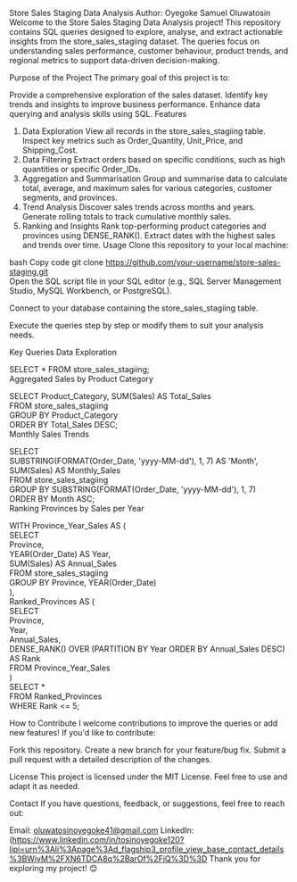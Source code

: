 Store Sales Staging Data Analysis
Author: Oyegoke Samuel Oluwatosin
Welcome to the Store Sales Staging Data Analysis project! This repository contains SQL queries designed to explore, analyse, and extract actionable insights from the store_sales_stagiing dataset. The queries focus on understanding sales performance, customer behaviour, product trends, and regional metrics to support data-driven decision-making.

Purpose of the Project
The primary goal of this project is to:

Provide a comprehensive exploration of the sales dataset.
Identify key trends and insights to improve business performance.
Enhance data querying and analysis skills using SQL.
Features
1. Data Exploration
View all records in the store_sales_stagiing table.
Inspect key metrics such as Order_Quantity, Unit_Price, and Shipping_Cost.
2. Data Filtering
Extract orders based on specific conditions, such as high quantities or specific Order_IDs.
3. Aggregation and Summarisation
Group and summarise data to calculate total, average, and maximum sales for various categories, customer segments, and provinces.
4. Trend Analysis
Discover sales trends across months and years.
Generate rolling totals to track cumulative monthly sales.
5. Ranking and Insights
Rank top-performing product categories and provinces using DENSE_RANK().
Extract dates with the highest sales and trends over time.
Usage
Clone this repository to your local machine:

bash
Copy code
git clone https://github.com/your-username/store-sales-staging.git  
Open the SQL script file in your SQL editor (e.g., SQL Server Management Studio, MySQL Workbench, or PostgreSQL).

Connect to your database containing the store_sales_stagiing table.

Execute the queries step by step or modify them to suit your analysis needs.

Key Queries
Data Exploration


SELECT * FROM store_sales_stagiing;  
Aggregated Sales by Product Category


SELECT Product_Category, SUM(Sales) AS Total_Sales  
FROM store_sales_stagiing  
GROUP BY Product_Category  
ORDER BY Total_Sales DESC;  
Monthly Sales Trends


SELECT  
    SUBSTRING(FORMAT(Order_Date, 'yyyy-MM-dd'), 1, 7) AS 'Month',  
    SUM(Sales) AS Monthly_Sales  
FROM store_sales_stagiing  
GROUP BY SUBSTRING(FORMAT(Order_Date, 'yyyy-MM-dd'), 1, 7)  
ORDER BY Month ASC;  
Ranking Provinces by Sales per Year

WITH Province_Year_Sales AS (  
    SELECT  
        Province,  
        YEAR(Order_Date) AS Year,  
        SUM(Sales) AS Annual_Sales  
    FROM store_sales_stagiing  
    GROUP BY Province, YEAR(Order_Date)  
),  
Ranked_Provinces AS (  
    SELECT  
        Province,  
        Year,  
        Annual_Sales,  
        DENSE_RANK() OVER (PARTITION BY Year ORDER BY Annual_Sales DESC) AS Rank  
    FROM Province_Year_Sales  
)  
SELECT *  
FROM Ranked_Provinces  
WHERE Rank <= 5;  

How to Contribute
I welcome contributions to improve the queries or add new features! If you'd like to contribute:

Fork this repository.
Create a new branch for your feature/bug fix.
Submit a pull request with a detailed description of the changes.

License
This project is licensed under the MIT License. Feel free to use and adapt it as needed.

Contact
If you have questions, feedback, or suggestions, feel free to reach out:

Email: oluwatosinoyegoke41@gmail.com
LinkedIn: (https://www.linkedin.com/in/tosinoyegoke120?lipi=urn%3Ali%3Apage%3Ad_flagship3_profile_view_base_contact_details%3BWiyM%2FXN6TDCA8q%2BarOf%2FjQ%3D%3D
Thank you for exploring my project! 😊
